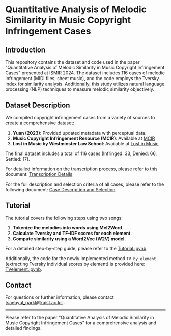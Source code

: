 # Quantitative Analysis of Melodic Similarity in Music Copyright Infringement Cases

## Introduction

This repository contains the dataset and code used in the paper "Quantitative Analysis of Melodic Similarity in Music Copyright Infringement Cases" presented at ISMIR 2024. The dataset includes 116 cases of melodic infringement (MIDI files, sheet music), and the code employs the Tversky index for similarity analysis. Additionally, this study utilizes natural language processing (NLP) techniques to measure melodic similarity objectively.

## Dataset Description

We compiled copyright infringement cases from a variety of sources to create a comprehensive dataset:

1. **Yuan (2023)**: Provided updated metadata with perceptual data.
2. **Music Copyright Infringement Resource (MCIR)**: Available at [MCIR](https://blogs.law.gwu.edu/mcir/)
3. **Lost in Music by Westminster Law School**: Available at [Lost in Music](https://www.lostinmusic.org/)

The final dataset includes a total of 116 cases (Infringed: 33, Denied: 66, Settled: 17).

For detailed information on the transcription process, please refer to this document: [Transcription Details](https://docs.google.com/document/d/1LxcY9rqn1MepNODICntibbvZvVgO7M4fb09eALphJTE/edit)

For the full description and selection criteria of all cases, please refer to the following document: [Case Description and Selection](https://docs.google.com/spreadsheets/d/1eBYHDWRLVL-3-Ze28-dyPLcJHIEUETiFUZzf_fGZ6uU/edit?usp=sharing)

## Tutorial
The tutorial covers the following steps using two songs:

1. **Tokenize the melodies into words using Mel2Word**.
2. **Calculate Tversky and TF-IDF scores for each element**.
3. **Compute similarity using a Word2Vec (W2V) model**.

For a detailed step-by-step guide, please refer to the [Tutorial.ipynb](Tutorial.ipynb).

Additionally, the code for the newly implemented method `TV_by_element` (extracting Tversky individual scores by element) is provided here: [TVelement.ipynb](TVelement.ipynb).

## Contact
For questions or further information, please contact [saebyul_parkl@kaist.ac.kr].

---

Please refer to the paper "Quantitative Analysis of Melodic Similarity in Music Copyright Infringement Cases" for a comprehensive analysis and detailed findings.
